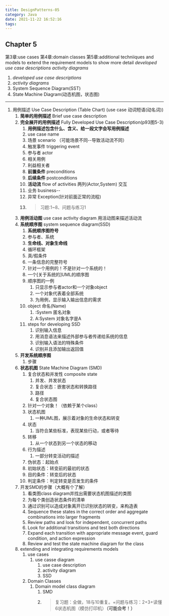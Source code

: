 ```yaml
---
title: DesignPatterns-05
category: Java
date: 2021-11-22 16:52:16
tags:
---
```

## Chapter 5
第3章:use cases
第4章:domain classes
第5章:additional techniiques and models to extend the requirement models to show more detail
*developed use case descriptions*
*activity diagrams*
1. *developed use case descriptions*
2. *activity diagrams*
3. System Sequence Diagram(SST)
4. State Machine Diagram(动态机图，状态图)
---
1. 用例描述 Use Case Description (Table Chart) (use case 动词短语(动名词))
   1. **简单的用例描述** Brief use case description
   2. **完全展开的用例描述** Fully Developed Use Case Description(p93图5-3)
      1. **用例描述包含什么、含义、给一段文字会写用例描述**
      2. use case name
      3. 场景 scenario （可能场景不同--导致活动流不同）
      4. 触发事件 triggering event 
      5. 参与者 actor 
      6. 相关用例
      7. 利益相关者
      8. **前置条件** preconditions
      9. **后续条件** postconditions
      10. **活动流** flow of activities 两列(Actor,System) 交互
      11. 业务 business--
      12. 异常 Exception(针对前面正常的流程)
      13. >习题:1~8、问题与练习1
   3. **用例活动图** use case activity diagram 用活动图来描述活动流
   4. **系统顺序图** system sequence diagram(SSD)
      1. **系统顺序图符号**
      2. 参与者、系统
      3. **生命线、对象生命线**
      4. 循环框架
      5. 真/假条件
      6. 一条信息的完整符号
      7. 针对一个用例的！不是针对一个系统的！
      8. 一个[关于系统的]UML的顺序图
      9. 顺序图的一例
         1. 只显示参与者actor和一个对象object
         2. 一个对象代表着全部系统
         3. 为用例，显示输入输出信息的需求
      10. object 命名(Name)  
          1. :System 匿名对象
          2. A:System 对象名字是A 
      11. steps for developing SSD
          1. 识别输入信息
          2. 用消息语法来描述外部参与者传递给系统的信息
          3. 识别输入语法的特殊条件
          4. 识别并且添加输出返回值
   5. **开发系统顺序图**
      1. 步骤
   6. **状态机图** State Machine Diagram (SMD)
      1. 复合状态和并发性 composite state
         1. 并发、并发状态
         2. 复合状态：嵌套状态和转换路径
         3. 路径
         4. 复合状态图
      2. 针对一个对象！（依赖于某个class）
      3. 状态机图
         1. 一种UML图，展示着对象的生命状态和转变
      4. 状态
         1. 当符合某些标准，表现某些行动，或者等待
      5. 转移
         1. 从一个状态到另一个状态的移动
      6. 行为描述
         1. 一部分转变活动的描述
      7. 伪状态：起始点
      8. 初始状态：转变前的最初的状态
      9. 目的条件：转变后的状态
      10. 判定条件：判定转变是否发生的条件
   7. 开发SMD的步骤（大概有个了解）
      1. 看类图class diagram并找出需要状态机图描述的类图
      2. 为每个类创造状态条件的清单
      3. 通过识别可以造成对象离开已识别状态的转变，来构造表
      4. Sequence these states in the correct order and aggregate combinations into larger fragments
      5. Review paths and look for independent, concurrent paths
      6. Look for additional transitions and test both directions
      7. Expand each transition with appropriate message event, guard condition, and action expression
      8. Review and test the state machine diagram for the class
   8. extending and integrating requirements models
      1. use cases
         1. use casse diagram
            1. use case description
            2. activity diagram
            3. SSD
      2. Domain Classes
         1. Domain model class diagram
            1. SMD
            2. >复习题：全做，18与10重复。+问题与练习：2+3+读懂6状态机图（模仿打印机）**（可能会考！）**